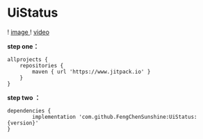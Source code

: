 # UiStatus

! [ image ](https://www.jitpack.io)
! [ video ](https://github.com/FengChenSunshine/UiStatus/blob/master/image/demo.mp4)

**step one：**

    allprojects {
        repositories {
            maven { url 'https://www.jitpack.io' }
	    }
    }
  
  **step two ：**

    dependencies {
            implementation 'com.github.FengChenSunshine:UiStatus:{version}'
    }
